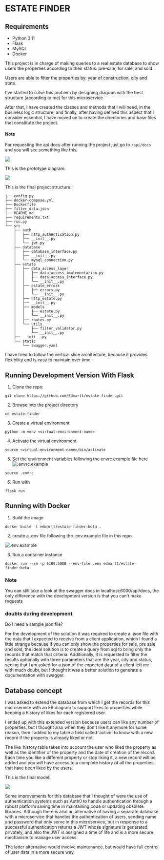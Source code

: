 # ESTATE FINDER

## Requirements

- Python 3.11
- Flask
- MySQL
- Docker


This project is in charge of making queries to a real estate database to show users the properties according to their status: pre-sale, for sale, and sold.

Users are able to filter the properties by: year of construction, city and state.

I've started to solve this problem by designing diagram with the best structure (according to me) for this microservice


After that, I have created the classes and methods that I will need, in the business logic structure, and finally, after having defined this aspect that I consider essential, I have moved on to create the directories and base files that constitute the project.


#### Note

For requesting the api docs after running the project just go to `/api/docs` and you will see something like this:

![](https://github.com/Edmartt/estate-finder/blob/dev/assets/swagger.png)


This is the prototype diagram:

![](https://github.com/Edmartt/estate-finder/blob/dev/assets/prototype.png)

This is the final project structure:

```
├── config.py
├── docker-compose.yml
├── Dockerfile
├── filter_data.json
├── README.md
├── requirements.txt
├── run.py
└── src
    ├── auth
    │   ├── http_authentication.py
    │   ├── __init__.py
    │   └── jwt.py
    ├── database
    │   ├── database_interface.py
    │   ├── __init__.py
    │   └── mysql_connection.py
    ├── estate
    │   ├── data_access_layer
    │   │   ├── data_access_implementation.py
    │   │   ├── data_access_interface.py
    │   │   └── __init__.py
    │   ├── estate_errors
    │   │   ├── errors.py
    │   │   └── __init__.py
    │   ├── http_estate.py
    │   ├── __init__.py
    │   ├── models
    │   │   ├── estate.py
    │   │   └── __init__.py
    │   ├── routes.py
    │   └── utils
    │       ├── filter_validator.py
    │       └── __init__.py
    ├── __init__.py
    └── static
        └── swagger.yaml
```

I have tried to follow the vertical slice architecture, because it provides flexibility and is easy to maintain over time.


## Running Development Version With Flask

1. Clone the repo:

```
git clone https://github.com/Edmartt/estate-finder.git
```

2. Browse into the project directory

```
cd estate-finder
```

3. Create a virtual environment

```
python -m venv <virtual-environment-name>
```

4. Activate the virtual environment

```
source <virtual-environment-name>/bin/activate
```

5. Set the environment variables following the envrc.example file here ![.envrc.example](https://github.com/Edmartt/estate-finder/blob/dev/.envrc.example)

```
source .envrc
```

6. Run with

```
flask run
```

## Running with Docker

1. Build the image

```
docker build -t edmartt/estate-finder:beta .
```

2. create a .env file following the .env.example file in this repo

![.env.example](https://github.com/Edmartt/estate-finder/blob/dev/.env.example)

3. Run a container instance

```
docker run --rm -p 6100:5000 --env-file .env edmartt/estate-finder:beta
```

### Note

You can still take a look at the swagger docs in localhost:6000/api/docs, the only difference with the development version is that you can't make requests


### doubts during development


Do I need a sample json file?

For the development of the solution it was required to create a .json file with the data that I expected to receive from a client application, which I found a little strange because if you can only show the properties for sale, pre sale and sold, the ideal solution is to create a query from sql to bring only the records that match that criteria. Additionally, it is requested to filter the results optionally with three parameters that are the year, city and status, seeing that I am asked for a json of the expected data of a client left me with much doubt, but I thought it was a better solution to generate a documentation with swagger.

## Database concept

I was asked to extend the database from which I get the records for this microservice with an ER diagram to support likes to properties while keeping a history of likes for each registered user.

I ended up with this extended version because users can like any number of properties, but I thought also when they don't like it anymore for some reason, then I added to my table a field called 'active' to know with a new record if the property is already liked or not.

The like_history table takes into account the user who liked the property as well as the identifier of the property and the date of creation of the record. Each time you like a different property or stop liking it, a new record will be added and you will have access to a complete history of all the properties that have been liked by the users.

This is the final model:


![](https://github.com/Edmartt/estate-finder/blob/dev/assets/extended%20database.png)


Some improvements for this database that I thought of were the use of authentication systems such as Auth0 to handle authentication through a robust platform saving time in maintaining code or updating obsolete libraries. Although there is also an alternative of having a separate database with a microservice that handles the authentication of users, sending name and password that only serve in this microservice, but in response to a successful authentication returns a JWT whose signature is generated privately, and also the JWT is assigned a time of life and is a more secure mechanism to manage user access.

The latter alternative would involve maintenance, but would have full control of user data in a more secure way.
